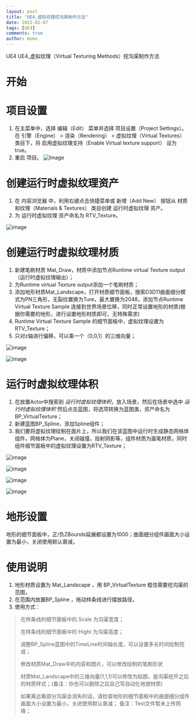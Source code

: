 ```yaml
---
layout: post
title: "UE4_虚拟纹理挖沟渠制作方法"
date: 2022-02-07
tags: [UE4]
comments: true
author: momo
---
```


UE4 UE4_虚拟纹理（Virtual Texturing Methods）挖沟渠制作方法

<!-- more -->
# 开始 #


# 项目设置 #
1. 在主菜单中，选择 编辑（Edit） 菜单并选择 项目设置（Project Settings）。在 引擎（Engine） > 渲染（Rendering） > 虚拟纹理（Virtual Textures） 类目下，将 启用虚拟纹理支持（Enable Virtual texture support） 设为true。
2. 重启 项目。
![Image](https://raw.githubusercontent.com/momoil/momoil.github.io/master/images/2022-2-7-RVT/1.webp)

# 创建运行时虚拟纹理资产 #
1. 在 内容浏览器 中，利用右键点击快捷菜单或 新增（Add New） 按钮从 材质和纹理（Materials & Textures） 类目创建 运行时虚拟纹理 资产。
2. 为 运行时虚拟纹理 资产命名为 RTV_Texture。

![image](https://raw.githubusercontent.com/momoil/momoil.github.io/master/images/2022-2-7-RVT/2.webp)

# 创建运行时虚拟纹理材质 #
1. 新建笔刷材质 Mat_Draw，材质中添加节点Runtime virtual Texture output（运行时虚拟纹理输出）；
2. 为Runtime virtual Texture output添加一个笔刷材质；
3. 添加地形材质Mat_Landscape，打开材质细节面板，搜索D3D11曲面细分模式为PN三角形，无裂纹置换为Ture，最大置换为2048，添加节点Runtime Virtual Texture Sample 连接到世界场景位移，同时正常设置地形的材质(根据你需要的地形，进行设置地形材质即可，无特殊需求)
4. Runtime Virtual Texture Sample 的细节面板中，虚拟纹理设置为RTV_Texture；
5. 只对z轴进行偏移，可以乘一个（0,0,1）的三维向量；

![image](https://raw.githubusercontent.com/momoil/momoil.github.io/master/images/2022-2-7-RVT/3.png)

![image](https://raw.githubusercontent.com/momoil/momoil.github.io/master/images/2022-2-7-RVT/4.png)

# 运行时虚拟纹理体积 #
1. 在放置Actor中搜索到 *运行时虚拟纹理体积*，放入场景，然后在场景中选中 *运行时虚拟纹理体积*  然后点击蓝图，将选项转换为蓝图类，资产命名为BP_VirtualTexture；
2. 新建蓝图BP_Spline，添加Spline组件；
3. 我们要将虚拟纹理绘制在面片上，所以我们在该蓝图中运行时生成静态网格体组件，网格体为Plane，关闭碰撞，投射阴影等，组件材质为画笔材质，同时组件细节面板中的虚拟纹理设置为RTV_Texture；

![image](https://raw.githubusercontent.com/momoil/momoil.github.io/master/images/2022-2-7-RVT/5.png)

![image](https://raw.githubusercontent.com/momoil/momoil.github.io/master/images/2022-2-7-RVT/6.png)

![image](https://raw.githubusercontent.com/momoil/momoil.github.io/master/images/2022-2-7-RVT/7.png)

![image](https://raw.githubusercontent.com/momoil/momoil.github.io/master/images/2022-2-7-RVT/8.png)

# 地形设置 #
地形的细节面板中，正/负ZBounds延展都设置为1000；曲面细分组件画面大小设置为最小，关闭使用默认衰减，


# 使用说明 #
1. 地形材质设置为 Mat_Landscape ，用 BP_VirtualTexture 框住需要挖沟渠的范围，
2. 在范围内放置BP_Spline ，拖动样条线进行摆放路径，
3. 使用方式：
> 在样条线的细节面板中的 Scale 为沟渠宽度；
> 
> 在样条线的细节面板中的 Hight 为沟渠高度；
> 
> 调整BP_Spline蓝图中的TimeLine时间轴长度，可以设置多长时间绘制完成；
> 
> 修改材质Mat_Draw中的内容和图片，可以修改绘制的笔刷形状
> 
> 材质Mat_Landscape中的三维向量(1,1,1)可以修改为贴图，是沟渠挖开之后的材质样式；(备注：你也可以删除之后自己写自动化地貌材质)
> 
> 如果离远看部分沟渠会消失的话，请检查地形的细节面板中的曲面细分组件画面大小设置为最小，关闭使用默认衰减；
备注：Test文件暂未上传网络；

